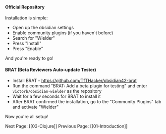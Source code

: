 #### Official Repository

Installation is simple:

- Open up the obsidian settings
- Enable community plugins (if you haven't before)
- Search for "Wielder"
- Press "Install"
- Press "Enable"

And you're ready to go!

#### **BRAT** (Beta Reviewers Auto-update Tester)

- Install BRAT - https://github.com/TfTHacker/obsidian42-brat
- Run the command "BRAT: Add a beta plugin for testing" and enter `victorb/obsidian-wielder` as the repository
- Wait for a few seconds for BRAT to install it
- After BRAT confirmed the installation, go to the "Community Plugins" tab and activate "Wielder"

Now you're all setup!

Next Page: [[03-Clojure]]
Previous Page: [[01-Introduction]]
